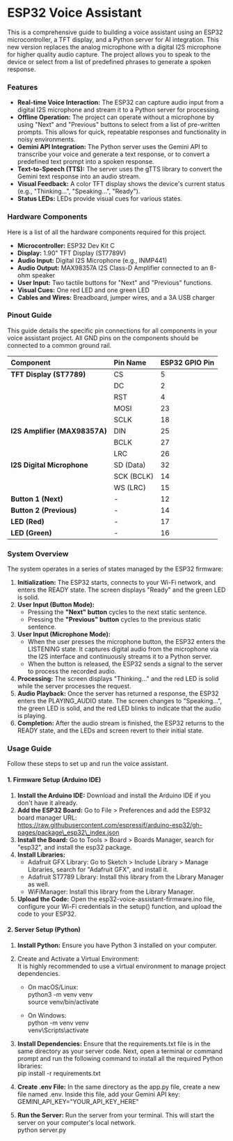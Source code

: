 # **ESP32 Voice Assistant**

This is a comprehensive guide to building a voice assistant using an ESP32 microcontroller, a TFT display, and a Python server for AI integration. This new version replaces the analog microphone with a digital I2S microphone for higher quality audio capture. The project allows you to speak to the device or select from a list of predefined phrases to generate a spoken response.

### **Features**

* **Real-time Voice Interaction:** The ESP32 can capture audio input from a digital I2S microphone and stream it to a Python server for processing.  
* **Offline Operation:** The project can operate without a microphone by using "Next" and "Previous" buttons to select from a list of pre-written prompts. This allows for quick, repeatable responses and functionality in noisy environments.  
* **Gemini API Integration:** The Python server uses the Gemini API to transcribe your voice and generate a text response, or to convert a predefined text prompt into a spoken response.  
* **Text-to-Speech (TTS):** The server uses the gTTS library to convert the Gemini text response into an audio stream.  
* **Visual Feedback:** A color TFT display shows the device's current status (e.g., "Thinking...", "Speaking...", "Ready").  
* **Status LEDs:** LEDs provide visual cues for various states.

### **Hardware Components**

Here is a list of all the hardware components required for this project.

* **Microcontroller:** ESP32 Dev Kit C  
* **Display:** 1.90" TFT Display (ST7789V)  
* **Audio Input:** Digital I2S Microphone (e.g., INMP441)  
* **Audio Output:** MAX98357A I2S Class-D Amplifier connected to an 8-ohm speaker  
* **User Input:** Two tactile buttons for "Next" and "Previous" functions.  
* **Visual Cues:** One red LED and one green LED  
* **Cables and Wires:** Breadboard, jumper wires, and a 3A USB charger

### **Pinout Guide**

This guide details the specific pin connections for all components in your voice assistant project. All GND pins on the components should be connected to a common ground rail.

| Component | Pin Name | ESP32 GPIO Pin |
| :---- | :---- | :---- |
| **TFT Display (ST7789)** | CS | 5 |
|  | DC | 2 |
|  | RST | 4 |
|  | MOSI | 23 |
|  | SCLK | 18 |
| **I2S Amplifier (MAX98357A)** | DIN | 25 |
|  | BCLK | 27 |
|  | LRC | 26 |
| **I2S Digital Microphone** | SD (Data) | 32 |
|  | SCK (BCLK) | 14 |
|  | WS (LRC) | 15 |
| **Button 1 (Next)** | \- | 12 |
| **Button 2 (Previous)** | \- | 14 |
| **LED (Red)** | \- | 17 |
| **LED (Green)** | \- | 16 |

### **System Overview**

The system operates in a series of states managed by the ESP32 firmware:

1. **Initialization:** The ESP32 starts, connects to your Wi-Fi network, and enters the READY state. The screen displays "Ready" and the green LED is solid.  
2. **User Input (Button Mode):**  
   * Pressing the **"Next" button** cycles to the next static sentence.  
   * Pressing the **"Previous" button** cycles to the previous static sentence.  
3. **User Input (Microphone Mode):**  
   * When the user presses the microphone button, the ESP32 enters the LISTENING state. It captures digital audio from the microphone via the I2S interface and continuously streams it to a Python server.  
   * When the button is released, the ESP32 sends a signal to the server to process the recorded audio.  
4. **Processing:** The screen displays "Thinking..." and the red LED is solid while the server processes the request.  
5. **Audio Playback:** Once the server has returned a response, the ESP32 enters the PLAYING\_AUDIO state. The screen changes to "Speaking...", the green LED is solid, and the red LED blinks to indicate that the audio is playing.  
6. **Completion:** After the audio stream is finished, the ESP32 returns to the READY state, and the LEDs and screen revert to their initial state.

### **Usage Guide**

Follow these steps to set up and run the voice assistant.

#### **1\. Firmware Setup (Arduino IDE)**

1. **Install the Arduino IDE:** Download and install the Arduino IDE if you don't have it already.  
2. **Add the ESP32 Board:** Go to File \> Preferences and add the ESP32 board manager URL: https://raw.githubusercontent.com/espressif/arduino-esp32/gh-pages/package\_esp32\_index.json  
3. **Install the Board:** Go to Tools \> Board \> Boards Manager, search for "esp32", and install the esp32 package.  
4. **Install Libraries:**  
   * Adafruit GFX Library: Go to Sketch \> Include Library \> Manage Libraries, search for "Adafruit GFX", and install it.  
   * Adafruit ST7789 Library: Install this library from the Library Manager as well.  
   * WiFiManager: Install this library from the Library Manager.  
5. **Upload the Code:** Open the esp32-voice-assistant-firmware.ino file, configure your Wi-Fi credentials in the setup() function, and upload the code to your ESP32.

#### **2\. Server Setup (Python)**

1. **Install Python:** Ensure you have Python 3 installed on your computer.  
2. Create and Activate a Virtual Environment:  
   It is highly recommended to use a virtual environment to manage project dependencies.  
   * On macOS/Linux:  
     python3 \-m venv venv  
     source venv/bin/activate

   * On Windows:  
     python \-m venv venv  
     venv\\Scripts\\activate

3. **Install Dependencies:** Ensure that the requirements.txt file is in the same directory as your server code. Next, open a terminal or command prompt and run the following command to install all the required Python libraries:  
   pip install \-r requirements.txt

4. **Create .env File:** In the same directory as the app.py file, create a new file named .env. Inside this file, add your Gemini API key:  
   GEMINI\_API\_KEY="YOUR\_API\_KEY\_HERE"

5. **Run the Server:** Run the server from your terminal. This will start the server on your computer's local network.  
   python server.py  
